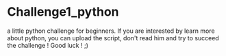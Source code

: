 # Challenge1_python
a little python challenge for beginners. 
If you are interested by learn more about python, you can upload the script, don't read him and try to succeed the challenge !
Good luck ! ;)
